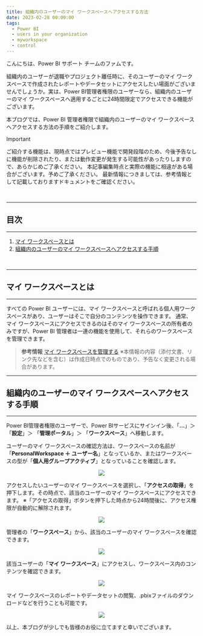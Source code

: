 ```yaml
---
title: 組織内のユーザーのマイ ワークスペースへアクセスする方法
date: 2023-02-28 00:00:00 
tags:
  - Power BI
  - users in your organization
  - myworkspace
  - control
---
```


こんにちは、Power BI サポート チームのファムです。

組織内のユーザーが退職やプロジェクト離任時に、そのユーザーのマイ ワークスペースで作成されたレポートやデータセットにアクセスしたい場面がございませんでしょうか。実は、Power BI管理者権限のユーザーなら、組織内のユーザーのマイ ワークスペースへ適用するごとに24時間限定でアクセスできる機能がございます。

本ブログでは、Power BI 管理者権限で組織内のユーザーのマイ ワークスペースへアクセスする方法の手順をご紹介します。


<!-- more -->
> [!IMPORTANT]  
> ご紹介する機能は、現時点ではプレビュー機能で開発段階のため、今後予告なしに機能が削除されたり、または動作変更が発生する可能性があったりしますので、あらかじめご了承ください。
> 本記事編集時点と実際の機能に相違がある場合がございます。予めご了承ください。
> 最新情報につきましては、参考情報として記載しておりますドキュメントをご確認ください。
</br>

---
## 目次
---
1. [マイ ワークスペースとは](#マイ-ワークスペースとは)
2. [組織内のユーザーのマイ ワークスペースへアクセスする手順](#組織内のユーザーのマイ-ワークスペースへアクセスする手順)
</br>

---
##  マイ ワークスペースとは
---
すべての Power BI ユーザーには、マイ ワークスペースと呼ばれる個人用ワークスペースがあり、ユーザーはそこで自分のコンテンツを操作できます。 通常、マイ ワークスペースにアクセスできるのはそのマイ ワークスペースの所有者のみですが、Power BI 管理者は一連の機能を使用して、それらのワークスペースを管理できます。

> **参考情報**
>  [マイ ワークスペースを管理する](https://learn.microsoft.com/ja-jp/power-bi/admin/service-admin-portal-workspaces#gain-access-to-any-users-my-workspace)
> ※本情報の内容（添付文書、リンク先などを含む）は作成日時点でのものであり、予告なく変更される場合があります。


---
##  組織内のユーザーのマイ ワークスペースへアクセスする手順
---

Power BI管理者権限のユーザーで、Power BIサービスにサインイン後、「**…**」＞ 「**設定**」＞ 「**管理ポータル**」＞ 「**ワークスペース**」へ移動します。

ユーザーのマイ ワークスペースの確認方法は、ワークスペースの名前が「**PersonalWorkspace ＋ ユーザー名**」となっているか、またはワークスペースの型が「**個人用グループアクティブ**」となっていることを確認します。

<div align="center">
<img src="image1.png">
</div>

アクセスしたいユーザーのマイ ワークスペースを選択し、「**アクセスの取得**」を押下します。その時点で、該当のユーザーのマイ ワークスペースにアクセスできます。
※「アクセスの取得」ボタンを押下した時点から24時間後に、アクセス権限が自動的に解除されます。
<div align="center">
<img src="image2.png">
</div>

管理者の「**ワークスペース**」から、該当のユーザーのマイ ワークスペースを確認できます。
<div align="center">
<img src="image3.png">
</div>

該当ユーザーの「**マイ ワークスペース**」にアクセスし、ワークスペース内のコンテンツを確認できます。
<div align="center">
<img src="image4.png">
</div>

マイ ワークスペースのレポートやデータセットの閲覧、.pbixファイルのダウンロードなどを行うことも可能です。
<div align="center">
<img src="image5.png">
</div>


以上、本ブログが少しでも皆様のお役に立てますと幸いでございます。